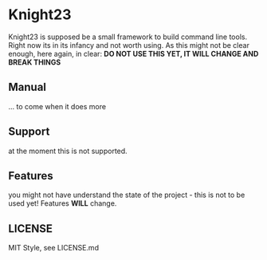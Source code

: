 # Knight23

Knight23 is supposed be a small framework to build command line tools. Right now its in its infancy and not worth using.
As this might not be clear enough, here again, in clear: **DO NOT USE THIS YET, IT WILL CHANGE AND BREAK THINGS**

## Manual
... to come when it does more

## Support
at the moment this is not supported.

## Features
you might not have understand the state of the project - this is not to be used yet! Features **WILL** change.


## LICENSE
MIT Style, see LICENSE.md
